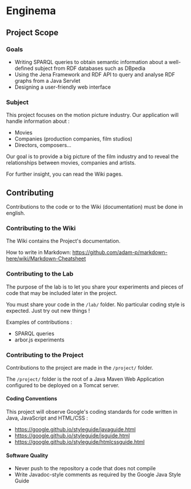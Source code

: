 # Enginema

## Project Scope

### Goals

+ Writing SPARQL queries to obtain semantic information about a well-defined subject from RDF databases such as DBpedia
+ Using the Jena Framework and RDF API to query and analyse RDF graphs from a Java Servlet
+ Designing a user-friendly web interface

### Subject

This project focuses on the motion picture industry. Our application will handle information about :
+ Movies
+ Companies (production companies, film studios)
+ Directors, composers...

Our goal is to provide a big picture of the film industry and to reveal the relationships between movies, companies and artists.

For further insight, you can read the Wiki pages.

## Contributing

Contributions to the code or to the Wiki (documentation) must be done in english.

### Contributing to the Wiki

The Wiki contains the Project's documentation.

How to write in Markdown: https://github.com/adam-p/markdown-here/wiki/Markdown-Cheatsheet

### Contributing to the Lab

The purpose of the lab is to let you share your experiments and pieces of code that may be included later in the project.

You must share your code in the `/lab/` folder. No particular coding style is expected. Just try out new things !

Examples of contributions :
+ SPARQL queries
+ arbor.js experiments

### Contributing to the Project

Contributions to the project are made in the `/project/` folder.

The `/project/` folder is the root of a Java Maven Web Application configured to be deployed on a Tomcat server.

#### Coding Conventions

This project will observe Google's coding standards for code written in Java, JavaScript and HTML/CSS :

+ https://google.github.io/styleguide/javaguide.html
+ https://google.github.io/styleguide/jsguide.html
+ https://google.github.io/styleguide/htmlcssguide.html

#### Software Quality

+ Never push to the repository a code that does not compile
+ Write Javadoc-style comments as required by the Google Java Style Guide
